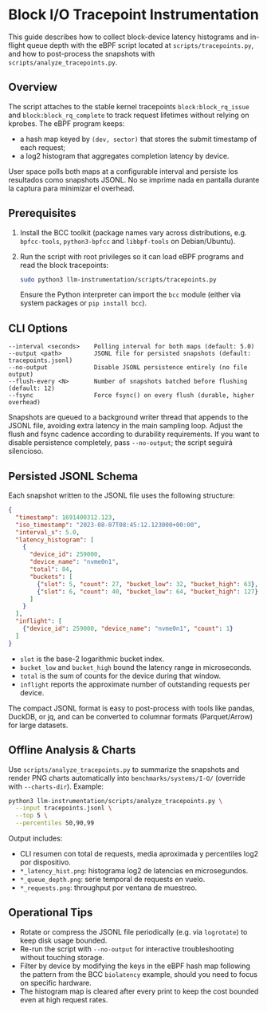 # Block I/O Tracepoint Instrumentation

This guide describes how to collect block-device latency histograms and in-flight queue depth with the eBPF script located at `scripts/tracepoints.py`, and how to post-process the snapshots with `scripts/analyze_tracepoints.py`.

## Overview

The script attaches to the stable kernel tracepoints `block:block_rq_issue` and `block:block_rq_complete` to track request lifetimes without relying on kprobes. The eBPF program keeps:

- a hash map keyed by `(dev, sector)` that stores the submit timestamp of each request;
- a log2 histogram that aggregates completion latency by device.

User space polls both maps at a configurable interval and persiste los resultados como snapshots JSONL. No se imprime nada en pantalla durante la captura para minimizar el overhead.

## Prerequisites

1. Install the BCC toolkit (package names vary across distributions, e.g. `bpfcc-tools`, `python3-bpfcc` and `libbpf-tools` on Debian/Ubuntu).
2. Run the script with root privileges so it can load eBPF programs and read the block tracepoints:

   ```bash
   sudo python3 llm-instrumentation/scripts/tracepoints.py
   ```

   Ensure the Python interpreter can import the `bcc` module (either via system packages or `pip install bcc`).

## CLI Options

```
--interval <seconds>    Polling interval for both maps (default: 5.0)
--output <path>         JSONL file for persisted snapshots (default: tracepoints.jsonl)
--no-output             Disable JSONL persistence entirely (no file output)
--flush-every <N>       Number of snapshots batched before flushing (default: 12)
--fsync                 Force fsync() on every flush (durable, higher overhead)
```

Snapshots are queued to a background writer thread that appends to the JSONL file, avoiding extra latency in the main sampling loop. Adjust the flush and fsync cadence according to durability requirements. If you want to disable persistence completely, pass `--no-output`; the script seguirá silencioso.

## Persisted JSONL Schema

Each snapshot written to the JSONL file uses the following structure:

```json
{
  "timestamp": 1691400312.123,
  "iso_timestamp": "2023-08-07T08:45:12.123000+00:00",
  "interval_s": 5.0,
  "latency_histogram": [
    {
      "device_id": 259000,
      "device_name": "nvme0n1",
      "total": 84,
      "buckets": [
        {"slot": 5, "count": 27, "bucket_low": 32, "bucket_high": 63},
        {"slot": 6, "count": 40, "bucket_low": 64, "bucket_high": 127}
      ]
    }
  ],
  "inflight": [
    {"device_id": 259000, "device_name": "nvme0n1", "count": 1}
  ]
}
```

- `slot` is the base-2 logarithmic bucket index.
- `bucket_low` and `bucket_high` bound the latency range in microseconds.
- `total` is the sum of counts for the device during that window.
- `inflight` reports the approximate number of outstanding requests per device.

The compact JSONL format is easy to post-process with tools like pandas, DuckDB, or jq, and can be converted to columnar formats (Parquet/Arrow) for large datasets.

## Offline Analysis & Charts

Use `scripts/analyze_tracepoints.py` to summarize the snapshots and render PNG charts automatically into `benchmarks/systems/I-O/` (override with `--charts-dir`). Example:

```bash
python3 llm-instrumentation/scripts/analyze_tracepoints.py \
  --input tracepoints.jsonl \
  --top 5 \
  --percentiles 50,90,99
```

Output includes:

- CLI resumen con total de requests, media aproximada y percentiles log2 por dispositivo.
- `*_latency_hist.png`: histograma log2 de latencias en microsegundos.
- `*_queue_depth.png`: serie temporal de requests en vuelo.
- `*_requests.png`: throughput por ventana de muestreo.

## Operational Tips

- Rotate or compress the JSONL file periodically (e.g. via `logrotate`) to keep disk usage bounded.
- Re-run the script with `--no-output` for interactive troubleshooting without touching storage.
- Filter by device by modifying the keys in the eBPF hash map following the pattern from the BCC `biolatency` example, should you need to focus on specific hardware.
- The histogram map is cleared after every print to keep the cost bounded even at high request rates.
